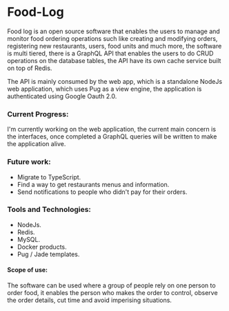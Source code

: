 # Food-Log

Food log is an open source software that enables the users to manage and monitor food ordering operations such like creating and modifying orders,
registering new restaurants, users, food units and much more, the software is multi tiered, there is a GraphQL API that enables the users to do CRUD operations on the database tables, the API have its own cache service built on top of Redis.

The API is mainly consumed by the web app, which is a standalone NodeJs web application, which uses Pug as a view engine, the application is authenticated using Google Oauth 2.0.

<h3>Current Progress:</h3>

I'm currently working on the web application, the current main concern is the interfaces, once completed a GraphQL queries will be written to make the application alive.  

<h3>Future work:</h3>

<ul>    
  <li> Migrate to TypeScript.</li>      
  <li> Find a way to get restaurants menus and information.</li>      
  <li> Send notifications to people who didn't pay for their orders.</li>      
</ul>     
<h3>Tools and Technologies:</h3>
<ul>
<li>NodeJs.</li>
<li>Redis.</li>
<li>MySQL.</li>
<li>Docker products.</li>
<li>Pug / Jade templates.</li>
</ul>

<h4>Scope of use:</h4>
The software can be used where a group of people rely on one person to order food, it enables the person who makes the order to control, observe the order details, cut time and avoid imperising situations.
